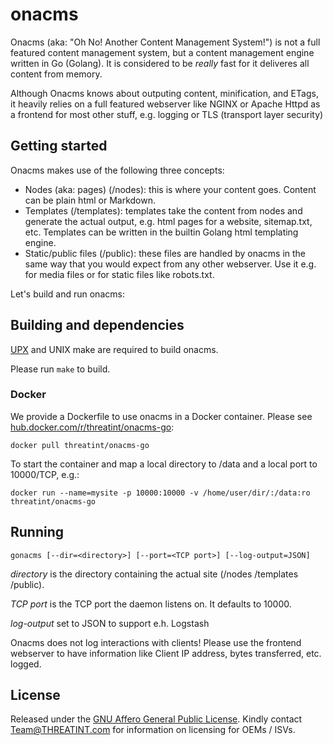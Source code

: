 # onacms
Onacms (aka: "Oh No! Another Content Management System!") is not a full featured content management system, but a content management engine written in Go (Golang). It is considered to be *really* fast for it deliveres all content from memory.

Although Onacms knows about outputing content, minification, and ETags, it heavily relies on a full featured webserver like NGINX or Apache Httpd as a frontend for most other stuff, e.g. logging or TLS (transport layer security) 

## Getting started 
Onacms makes use of the following three concepts:
* Nodes (aka: pages) (/nodes): this is where your content goes. Content can be plain html or Markdown.   
* Templates (/templates): templates take the content from nodes and generate the actual output, e.g. html pages for a website, sitemap.txt, etc. 
Templates can be written in the builtin Golang html templating engine.
* Static/public files (/public): these files are handled by onacms in the same way that you would expect from any other webserver. Use it e.g. for media files or for static files like robots.txt.

Let's build and run onacms:

## Building and dependencies 
[UPX](https://upx.github.io/) and UNIX make are required to build onacms. 

Please run ```make``` to build. 

### Docker
We provide a Dockerfile to use onacms in a Docker container. Please see [hub.docker.com/r/threatint/onacms-go](https://hub.docker.com/r/threatint/onacms-go):
```
docker pull threatint/onacms-go
```

To start the container and map a local directory to /data and a local port to 10000/TCP, e.g.: 
```
docker run --name=mysite -p 10000:10000 -v /home/user/dir/:/data:ro threatint/onacms-go
```
  
## Running
```
gonacms [--dir=<directory>] [--port=<TCP port>] [--log-output=JSON]
```
_directory_ is the directory containing the actual site (/nodes /templates /public). 

_TCP port_ is the TCP port the daemon listens on. It defaults to 10000.

_log-output_ set to JSON to support e.h. Logstash

Onacms does not log interactions with clients! Please use the frontend webserver to have information like Client IP address, bytes transferred, etc. logged.

## License
Released under the [GNU Affero General Public License](http://www.gnu.org/licenses/agpl.html). Kindly 
contact [Team@THREATINT.com](mailto:team@threatint.com) for information on licensing for OEMs / ISVs.